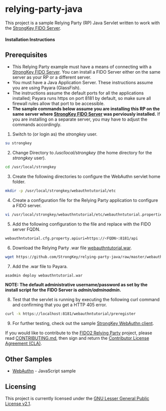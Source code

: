 # relying-party-java
This project is a sample Relying Party (RP) Java Servlet written to work with the [StrongKey FIDO Server](https://github.com/StrongKey/FIDO-Server).


#### Installation Instructions ####

## Prerequisites

- This Relying Party example must have a means of connecting with a [StrongKey FIDO Server](https://github.com/StrongKey/FIDO-Server). You can install a FIDO Server either on the same server as your RP or a different server.
- You must have a Java Application Server. These instructions assume you are using Payara (GlassFish).
- The instructions assume the default ports for all the applications installed; Payara runs https on port 8181 by default, so make sure all firewall rules allow that port to be accessible.
- **The sample commands below assume you are installing this RP on the same server where [StrongKey FIDO Server](https://github.com/StrongKey/FIDO-Server) was perviously installed.** If you are installing on a separate server, you may have to adjust the commands accordingly.

1. Switch to (or login as) the _strongkey_ user.

```sh
su strongkey
```

2. Change Directory to _/usr/local/strongkey_ (the home directory for the _strongkey_ user).

```sh
cd /usr/local/strongkey
```

3. Create the following directories to configure the WebAuthn servlet home folder.

```sh
mkdir -p /usr/local/strongkey/webauthntutorial/etc
```

4. Create a configuration file for the Relying Party application to configure a FIDO server.

```sh
vi /usr/local/strongkey/webauthntutorial/etc/webauthntutorial.properties
```

5. Add the following configuration to the file and replace <FQDN> with the FIDO server FQDN.

```sh
webauthntutorial.cfg.property.apiuri=https://<FQDN>:8181/api
```

6. Download the Relying Party .war file [webauthntutorial.war](https://github.com/StrongKey/relying-party-java/blob/master/webauthntutorial.war).

```sh
wget https://github.com/StrongKey/relying-party-java/raw/master/webauthntutorial.war
```

7. Add the .war file to Payara.

```sh
asadmin deploy webauthntutorial.war
```

**NOTE: The default administrative username/password as set by the install script for the FIDO Server is _admin/adminadmin_.**

8. Test that the servlet is running by executing the following curl command and confirming that you get a HTTP 405 error.

```sh
curl -k https://localhost:8181/webauthntutorial/preregister
```

9. For further testing, check out the sample [StrongKey WebAuthn client](https://github.com/StrongKey/WebAuthn).


If you would like to contribute to the [FIDO2 Relying Party](https://github.com/StrongKey/FIDO-Server) project, please read [CONTRIBUTING.md](https://github.com/StrongKey/relying-party-java/blob/master/CONTRIBUTING.md), then sign and return the [Contributor License Agreement (CLA)](https://cla-assistant.io/StrongKey/FIDO-Server).

## Other Samples
* [WebAuthn](https://github.com/StrongKey/WebAuthn) - JavaScript sample

## Licensing
This project is currently licensed under the [GNU Lesser General Public License v2.1](https://github.com/StrongKey/relying-party-java/blob/master/LICENSE).


